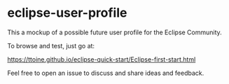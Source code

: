 # eclipse-user-profile

This a mockup of a possible future user profile for the Eclipse Community.

To browse and test, just go at:

https://ttoine.github.io/eclipse-quick-start/Eclipse-first-start.html

Feel free to open an issue to discuss and share ideas and feedback.
